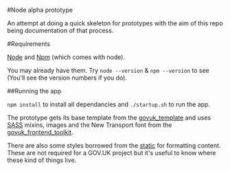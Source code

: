 #Node alpha prototype

An attempt at doing a quick skeleton for prototypes with the aim of this repo being documentation of that process.

#Requirements

[Node](http://nodejs.org/) and [Npm](https://npmjs.org/) (which comes with node).

You may already have them. Try `node --version` & `npm --version` to see (You'll see the version numbers if you do).

##Running the app

`npm install` to install all dependancies and `./startup.sh` to run the app.

The prototype gets its base template from the [govuk_template](https://github.com/alphagov/govuk_template) and uses [SASS](http://sass-lang.com/documentation/file.SASS_REFERENCE.html) mixins, images and the New Transport font from the [govuk_frontend_toolkit](https://github.com/alphagov/govuk_frontend_toolkit).

There are also some styles borrowed from the [static](https://github.com/alphagov/static) for formatting content. These are not required for a GOV.UK project but it's useful to know where these kind of things live.

